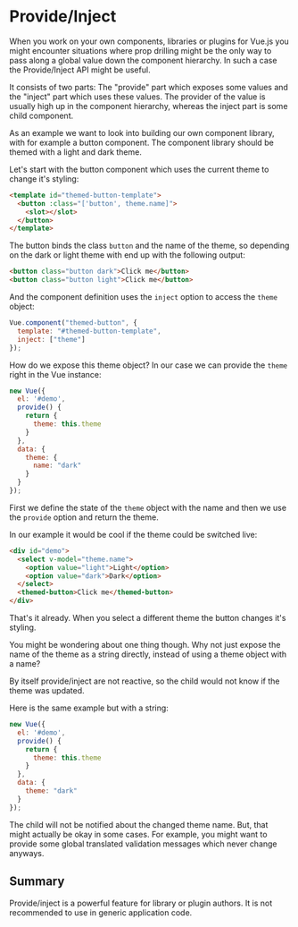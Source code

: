 # Provide/Inject

When you work on your own components, libraries or plugins for Vue.js you might encounter situations where prop drilling might be the only way to pass along a global value down the component hierarchy. In such a case the Provide/Inject API might be useful. 

It consists of two parts: The "provide" part which exposes some values and the "inject" part which uses these values. The provider of the value is usually high up in the component hierarchy, whereas the inject part is some child component.

As an example we want to look into building our own component library, with for example a button component. The component library should be themed with a light and dark theme. 

Let's start with the button component which uses the current theme to change it's styling:

```html
<template id="themed-button-template">
  <button :class="['button', theme.name]">
    <slot></slot>
  </button>
</template>
```

The button binds the class `button` and the name of the theme, so depending on the dark or light theme with end up with the following output:

```html
<button class="button dark">Click me</button>
<button class="button light">Click me</button>
```

And the component definition uses the `inject` option to access the `theme` object:

```js
Vue.component("themed-button", {
  template: "#themed-button-template",
  inject: ["theme"]
}); 
```

How do we expose this theme object? In our case we can provide the `theme` right in the Vue instance:

```js
new Vue({ 
  el: '#demo',
  provide() {
    return {
      theme: this.theme
    }
  },
  data: {
    theme: {
      name: "dark"
    }
  }
});
```

First we define the state of the `theme` object with the name and then we use the `provide` option and return the theme.

In our example it would be cool if the theme could be switched live:

```html
<div id="demo">
  <select v-model="theme.name">
    <option value="light">Light</option>
    <option value="dark">Dark</option>
  </select>
  <themed-button>Click me</themed-button>
</div>
```

That's it already. When you select a different theme the button changes it's styling.

You might be wondering about one thing though. Why not just expose the name of the theme as a string directly, instead of using a theme object with a name? 

By itself provide/inject are not reactive, so the child would not know if the theme was updated.

Here is the same example but with a string:

```js
new Vue({ 
  el: '#demo',
  provide() {
    return {
      theme: this.theme
    }
  },
  data: {
    theme: "dark"
  }
});
```

The child will not be notified about the changed theme name. But, that might actually be okay in some cases. For example, you might want to provide some global translated validation messages which never change anyways.

## Summary

Provide/inject is a powerful feature for library or plugin authors. It is not recommended to use in generic application code.